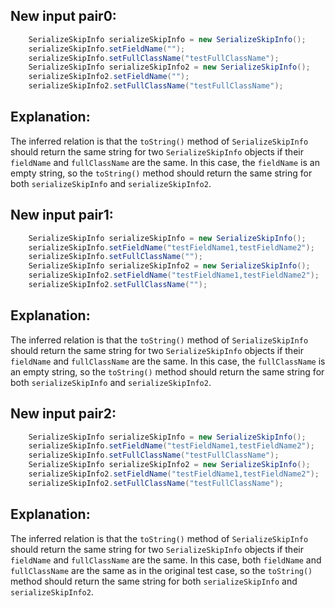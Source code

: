 ## New input pair0:
```java
    SerializeSkipInfo serializeSkipInfo = new SerializeSkipInfo();
    serializeSkipInfo.setFieldName("");
    serializeSkipInfo.setFullClassName("testFullClassName");
    SerializeSkipInfo serializeSkipInfo2 = new SerializeSkipInfo();
    serializeSkipInfo2.setFieldName("");
    serializeSkipInfo2.setFullClassName("testFullClassName");
```
## Explanation:
The inferred relation is that the `toString()` method of `SerializeSkipInfo` should return the same string for two `SerializeSkipInfo` objects if their `fieldName` and `fullClassName` are the same. In this case, the `fieldName` is an empty string, so the `toString()` method should return the same string for both `serializeSkipInfo` and `serializeSkipInfo2`.

## New input pair1:
```java
    SerializeSkipInfo serializeSkipInfo = new SerializeSkipInfo();
    serializeSkipInfo.setFieldName("testFieldName1,testFieldName2");
    serializeSkipInfo.setFullClassName("");
    SerializeSkipInfo serializeSkipInfo2 = new SerializeSkipInfo();
    serializeSkipInfo2.setFieldName("testFieldName1,testFieldName2");
    serializeSkipInfo2.setFullClassName("");
```
## Explanation:
The inferred relation is that the `toString()` method of `SerializeSkipInfo` should return the same string for two `SerializeSkipInfo` objects if their `fieldName` and `fullClassName` are the same. In this case, the `fullClassName` is an empty string, so the `toString()` method should return the same string for both `serializeSkipInfo` and `serializeSkipInfo2`.

## New input pair2:
```java
    SerializeSkipInfo serializeSkipInfo = new SerializeSkipInfo();
    serializeSkipInfo.setFieldName("testFieldName1,testFieldName2");
    serializeSkipInfo.setFullClassName("testFullClassName");
    SerializeSkipInfo serializeSkipInfo2 = new SerializeSkipInfo();
    serializeSkipInfo2.setFieldName("testFieldName1,testFieldName2");
    serializeSkipInfo2.setFullClassName("testFullClassName");
```
## Explanation:
The inferred relation is that the `toString()` method of `SerializeSkipInfo` should return the same string for two `SerializeSkipInfo` objects if their `fieldName` and `fullClassName` are the same. In this case, both `fieldName` and `fullClassName` are the same as in the original test case, so the `toString()` method should return the same string for both `serializeSkipInfo` and `serializeSkipInfo2`.

